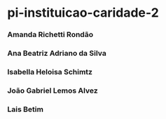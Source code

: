 # pi-instituicao-caridade-2

### Amanda Richetti Rondão
### Ana Beatriz Adriano da Silva
### Isabella Heloisa Schimtz
### João Gabriel Lemos Alvez
### Lais Betim
